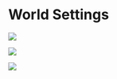 # World Settings

![](https://github.com/UltraEngine/Documentation/blob/master/Images/worldsettings.png?raw=true)

![](https://github.com/UltraEngine/Documentation/blob/master/Images/worldsettings2.png?raw=true)

![](https://github.com/UltraEngine/Documentation/blob/master/Images/worldsettings3.png?raw=true)
